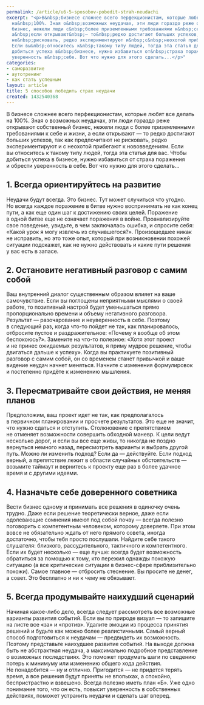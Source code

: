 ```yaml
---
permalink: /article/u6-5-sposobov-pobedit-strah-neudachi
excerpt: "<p>В&nbsp;бизнесе сложнее всего перфекционистам, которые любят все делать
  на&nbsp;100%. Зная о&nbsp;возможных неудачах, эти люди гораздо реже открывают собственный
  бизнес, нежели люди с&nbsp;более приземленными требованиями к&nbsp;себе и&nbsp;жизни,
  а&nbsp;если открывают&nbsp;— то&nbsp;редко достигают больших успехов, так как предпочитают
  не&nbsp;рисковать, редко экспериментируют и&nbsp;с&nbsp;неохотой прибегают к&nbsp;нововведениям.
  Если вы&nbsp;относитесь к&nbsp;такому типу людей, тогда эта статья для вас. Чтобы
  добиться успеха в&nbsp;бизнесе, нужно избавиться от&nbsp;страха поражения и&nbsp;обрести
  уверенность в&nbsp;себе. Вот что нужно для этого сделать...</p>"
categories:
- саморазвитие
- аутотренинг
- как стать успешным
layout: article
title: 5 способов победить страх неудачи
created: 1432540368
---
```

В бизнесе сложнее всего перфекционистам, которые любят все делать на 100%. Зная о возможных неудачах, эти люди гораздо реже открывают собственный бизнес, нежели люди с более приземленными требованиями к себе и жизни, а если открывают — то редко достигают больших успехов, так как предпочитают не рисковать, редко экспериментируют и с неохотой прибегают к нововведениям. Если вы относитесь к такому типу людей, тогда эта статья для вас. Чтобы добиться успеха в бизнесе, нужно избавиться от страха поражения и обрести уверенность в себе. Вот что нужно для этого сделать...

## 1. Всегда ориентируйтесь на развитие ##

Неудачи будут всегда. Это бизнес. Тут может случиться что угодно. Но всегда каждое поражение в битве нужно воспринимать не как конец пути, а как еще один шаг к достижению своих целей. Поражение в одной битве еще не означает поражения в войне. Проанализируйте свое поведение, увидьте, в чем заключалась ошибка, и спросите себя: «Какой урок я могу извлечь из случившегося?». Произошедшее никак не исправить, но это тоже опыт, который при возникновении похожей ситуации подскажет, как не нужно действовать и какие пути решения у вас есть в запасе.

## 2. Остановите негативный разговор с самим собой ##

Ваш внутренний диалог существенным образом влияет на ваше самочувствие. Если вы поглощены неприятными мыслями о своей работе, то позитивный настрой будет уменьшаться прямо пропорционально времени и объему негативного разговора. Результат — разочарование и неуверенность в себе. Поэтому в следующий раз, когда что-то пойдет не так, как планировалось, отбросите пустое и раздражительное: «Почему я вообще об этом беспокоюсь?». Замените на что-то полезное: «Хотя этот проект и не принес ожидаемых результатов, я приму мудрое решение, чтобы двигаться дальше к успеху». Когда вы практикуете позитивный разговор с самим собой, он со временем станет привычкой и ваше видение неудач начнет меняться. Начните с изменения формулировок и постепенно придёте к изменению мышления.

## 3. Пересматривайте свои действия, не меняя планов ##

Предположим, ваш проект идет не так, как предполагалось в первичном планировании и просчете результатов. Это еще не значит, что нужно сдаться и отступить. Столкновение с препятствием не отменяет возможности совершить обходной маневр. К цели ведут несколько дорог, и если вы все еще живы, то никогда не поздно вернуться немного назад, пересмотреть варианты и выбрать другой путь. Можно ли изменить подход? Если да — действуйте. Если подход верный, а препятствие лежит в области случайных обстоятельств — возьмите таймаут и вернитесь к проекту еще раз в более удачное время и с другими идеями.

## 4. Назначьте себе доверенного советника ##

Вести бизнес одному и принимать все решения в одиночку очень трудно. Даже если решение теоретически верное, даже если одолевающие сомнения имеют под собой почву — всегда полезно поговорить с компетентным человеком, которому доверяете. При этом вовсе не обязательно ждать от него прямого совета, иногда достаточно, чтобы тебя просто послушали. Найдите себе такого слушателя: близкого, рассудительного, тактичного и компетентного. Если их будет несколько — еще лучше: всегда будет возможность обратиться за помощью к тому, кто пережил однажды похожую ситуацию (а все критические ситуации в бизнес-сфере приблизительно похожи). Самое главное — отбросить стеснение. Вы просите не денег, а совет. Это бесплатно и ни к чему не обязывает.

## 5. Всегда продумывайте наихудший сценарий ##

Начиная какое-либо дело, всегда следует рассмотреть все возможные варианты развития событий. Если вы по природе визуал — то запишите на листе все «за» и «против». Удалите эмоции из процесса принятия решений и будьте как можно более реалистичными. Самый верный способ подготовиться к неудачам — предвидеть их возможность. Поэтому представьте наихудшее развитие событий. На выходе должна быть не абстрактная неудача, а максимально подробное представление о возможных последствиях. Это поможет продумать шаги по сведению потерь к минимуму или изменению общего хода действия. Не понадобится — ну и отлично. Пригодится — не придется терять время, а все решения будут приняты не впопыхах, а спокойно, беспристрастно и взвешено. Всегда полезно иметь план «Б». Уже одно понимание того, что он есть, повысит уверенность в собственных действиях, поможет устранить неудачи и сделать шаг вперед.
